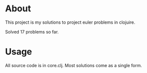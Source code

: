 # About

This project is my solutions to project euler problems in clojuire. 

Solved 17 problems so far.


# Usage

All source code is in core.clj. Most solutions come as a single form. 